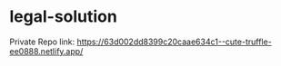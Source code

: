 # legal-solution
Private Repo link: https://63d002dd8399c20caae634c1--cute-truffle-ee0888.netlify.app/
